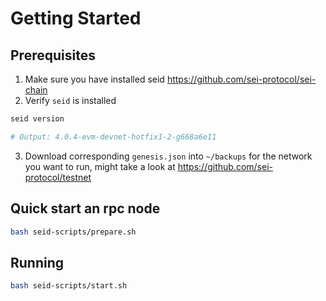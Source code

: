 # Getting Started

## Prerequisites

1. Make sure you have installed seid https://github.com/sei-protocol/sei-chain
2. Verify `seid` is installed
```bash
seid version

# Output: 4.0.4-evm-devnet-hotfix1-2-g668a6e11
```
3. Download corresponding `genesis.json` into `~/backups` for the network you want to run, might take a look at https://github.com/sei-protocol/testnet

## Quick start an rpc node

```bash
bash seid-scripts/prepare.sh
```

## Running 

```bash
bash seid-scripts/start.sh
```
